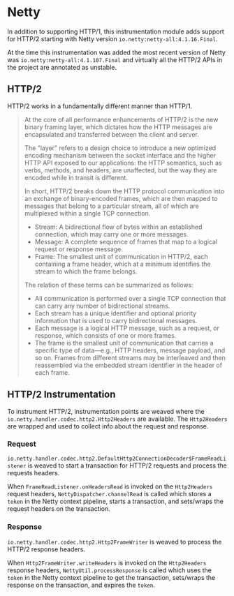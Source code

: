 # Netty

In addition to supporting HTTP/1, this instrumentation module adds support for
HTTP/2 starting with Netty version `io.netty:netty-all:4.1.16.Final`.

At the time this instrumentation was added the most recent version of Netty was
`io.netty:netty-all:4.1.107.Final` and virtually all the HTTP/2 APIs in the
project are annotated as unstable.

## HTTP/2

HTTP/2 works in a fundamentally different manner than HTTP/1.

> At the core of all performance enhancements of HTTP/2 is the new binary framing layer, which dictates how the HTTP messages are encapsulated and transferred
> between the client and server.
>
>The "layer" refers to a design choice to introduce a new optimized encoding mechanism between the socket interface and the higher HTTP API exposed to our
> applications: the HTTP semantics, such as verbs, methods, and headers, are unaffected, but the way they are encoded while in transit is different.
>
>In short, HTTP/2 breaks down the HTTP protocol communication into an exchange of binary-encoded frames, which are then mapped to messages that belong to a
> particular stream, all of which are multiplexed within a single TCP connection.
>
>* Stream: A bidirectional flow of bytes within an established connection, which may carry one or more messages.
>* Message: A complete sequence of frames that map to a logical request or response message.
>* Frame: The smallest unit of communication in HTTP/2, each containing a frame header, which at a minimum identifies the stream to which the frame belongs.
>
>The relation of these terms can be summarized as follows:
>* All communication is performed over a single TCP connection that can carry any number of bidirectional streams.
>* Each stream has a unique identifier and optional priority information that is used to carry bidirectional messages.
>* Each message is a logical HTTP message, such as a request, or response, which consists of one or more frames.
>* The frame is the smallest unit of communication that carries a specific type of data—e.g., HTTP headers, message payload, and so on. Frames from different
   streams may be interleaved and then reassembled via the embedded stream identifier in the header of each frame.

## HTTP/2 Instrumentation

To instrument HTTP/2, instrumentation points are weaved where the `io.netty.handler.codec.http2.Http2Headers` are available. The `Http2Headers` are wrapped and used to collect info about the  request and response.

### Request

`io.netty.handler.codec.http2.DefaultHttp2ConnectionDecoder$FrameReadListener` is weaved to start a transaction for HTTP/2 requests and process the requests headers. 

When `FrameReadListener.onHeadersRead` is invoked on the `Http2Headers` request headers, `NettyDispatcher.channelRead` is called which stores
a `token` in the Netty context pipeline, starts a transaction, and sets/wraps the request headers on the transaction.

### Response

`io.netty.handler.codec.http2.Http2FrameWriter` is weaved to process the HTTP/2 response headers.

When `Http2FrameWriter.writeHeaders` is invoked on the `Http2Headers` response headers, `NettyUtil.processResponse` is called which uses the
`token` in the Netty context pipeline to get the transaction, sets/wraps the response on the transaction, and expires the `token`.
